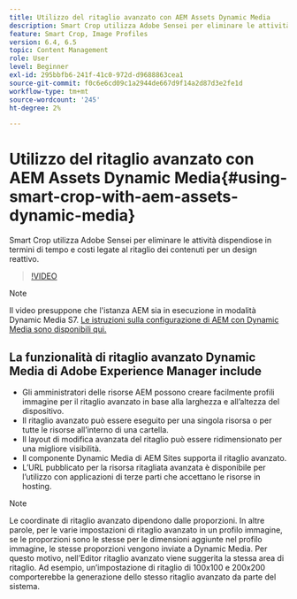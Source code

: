 ```yaml
---
title: Utilizzo del ritaglio avanzato con AEM Assets Dynamic Media
description: Smart Crop utilizza Adobe Sensei per eliminare le attività dispendiose in termini di tempo e costi legate al ritaglio dei contenuti per un design reattivo.
feature: Smart Crop, Image Profiles
version: 6.4, 6.5
topic: Content Management
role: User
level: Beginner
exl-id: 295bbfb6-241f-41c0-972d-d9688863cea1
source-git-commit: f0c6e6cd09c1a2944de667d9f14a2d87d3e2fe1d
workflow-type: tm+mt
source-wordcount: '245'
ht-degree: 2%

---
```


# Utilizzo del ritaglio avanzato con AEM Assets Dynamic Media{#using-smart-crop-with-aem-assets-dynamic-media}

Smart Crop utilizza Adobe Sensei per eliminare le attività dispendiose in termini di tempo e costi legate al ritaglio dei contenuti per un design reattivo.

>[!VIDEO](https://video.tv.adobe.com/v/21519/)

>[!NOTE]
>
>Il video presuppone che l&#39;istanza AEM sia in esecuzione in modalità Dynamic Media S7. [Le istruzioni sulla configurazione di AEM con Dynamic Media sono disponibili qui.](https://helpx.adobe.com/it/experience-manager/6-3/assets/using/config-dynamic-fp-14410.html)

## La funzionalità di ritaglio avanzato Dynamic Media di Adobe Experience Manager include

* Gli amministratori delle risorse AEM possono creare facilmente profili immagine per il ritaglio avanzato in base alla larghezza e all’altezza del dispositivo.
* Il ritaglio avanzato può essere eseguito per una singola risorsa o per tutte le risorse all’interno di una cartella.
* Il layout di modifica avanzata del ritaglio può essere ridimensionato per una migliore visibilità.
* Il componente Dynamic Media di AEM Sites supporta il ritaglio avanzato.
* L’URL pubblicato per la risorsa ritagliata avanzata è disponibile per l’utilizzo con applicazioni di terze parti che accettano le risorse in hosting.

>[!NOTE]
>
>Le coordinate di ritaglio avanzato dipendono dalle proporzioni. In altre parole, per le varie impostazioni di ritaglio avanzato in un profilo immagine, se le proporzioni sono le stesse per le dimensioni aggiunte nel profilo immagine, le stesse proporzioni vengono inviate a Dynamic Media. Per questo motivo, nell’Editor ritaglio avanzato viene suggerita la stessa area di ritaglio. Ad esempio, un’impostazione di ritaglio di 100x100 e 200x200 comporterebbe la generazione dello stesso ritaglio avanzato da parte del sistema.

